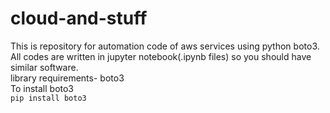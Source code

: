 # cloud-and-stuff
This is repository for automation code of aws services using python boto3.  
All codes are written in jupyter notebook(.ipynb files) so you should have similar software.  
library requirements- boto3  
To install boto3  
`pip install boto3`
